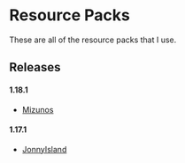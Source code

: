 # Resource Packs

These are all of the resource packs that I use.

## Releases

#### 1.18.1

- [Mizunos](https://github.com/CVXSL-MC/Resource-Packs/releases/tag/Mizunos)

#### 1.17.1

- [JonnyIsland](https://github.com/CVXSL-MC/Resource-Packs/releases/tag/JonnyIsland)
